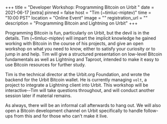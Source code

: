 +++ title = "Developer Workshop: Programming Bitcoin on Urbit
" date = 2021-06-17 [extra] pinned = false host = "Tim (~timluc-miptev)" time = "10:00 PST" location = "Online Event" image = "" registration_url = "" description = "Programming Bitcoin and Lightning on Urbit" +++

Programming Bitcoin is fun, particularly on Urbit, but the devil is in the details. Tim (~timluc-miptev) will impart the implicit knowledge he gained working with Bitcoin in the course of his projects, and give an open workshop on what you need to know, either to satisfy your curiosity or to jump in and help. Tim will give a structured presentation on low-level Bitcoin fundamentals as well as Lightning and Taproot, intended to make it easy to use Bitcoin resources for further study.

Tim is the technical director at the Urbit.org Foundation, and wrote the backend for the Urbit Bitcoin wallet. He is currently managing `volt`, a project to integrate a Lightning client into Urbit.  This workshop will be interactive--Tim will take questions throughout, and will conduct another session later if material remains.

As always, there will be an informal call afterwards to hang out. We will also open a Bitcoin development channel on Urbit specifically to handle follow-ups from this and for those who can't make it live.

